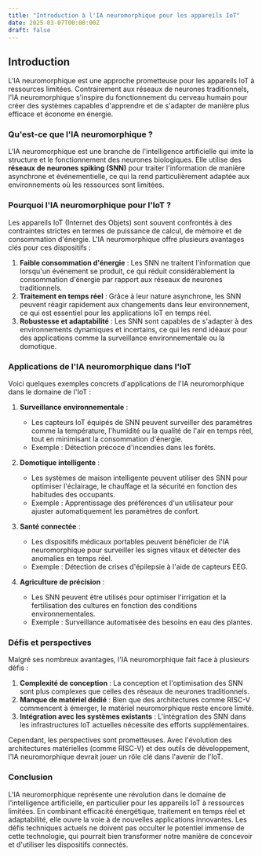 ```yaml
---
title: "Introduction à l'IA neuromorphique pour les appareils IoT"
date: 2025-03-07T00:00:00Z
draft: false
---
```


## Introduction

L'IA neuromorphique est une approche prometteuse pour les appareils IoT à ressources limitées. Contrairement aux réseaux de neurones traditionnels, l'IA neuromorphique s'inspire du fonctionnement du cerveau humain pour créer des systèmes capables d'apprendre et de s'adapter de manière plus efficace et économe en énergie.

### Qu'est-ce que l'IA neuromorphique ?

L'IA neuromorphique est une branche de l'intelligence artificielle qui imite la structure et le fonctionnement des neurones biologiques. Elle utilise des **réseaux de neurones spiking (SNN)** pour traiter l'information de manière asynchrone et événementielle, ce qui la rend particulièrement adaptée aux environnements où les ressources sont limitées.

### Pourquoi l'IA neuromorphique pour l'IoT ?

Les appareils IoT (Internet des Objets) sont souvent confrontés à des contraintes strictes en termes de puissance de calcul, de mémoire et de consommation d'énergie. L'IA neuromorphique offre plusieurs avantages clés pour ces dispositifs :

1. **Faible consommation d'énergie** : Les SNN ne traitent l'information que lorsqu'un événement se produit, ce qui réduit considérablement la consommation d'énergie par rapport aux réseaux de neurones traditionnels.
2. **Traitement en temps réel** : Grâce à leur nature asynchrone, les SNN peuvent réagir rapidement aux changements dans leur environnement, ce qui est essentiel pour les applications IoT en temps réel.
3. **Robustesse et adaptabilité** : Les SNN sont capables de s'adapter à des environnements dynamiques et incertains, ce qui les rend idéaux pour des applications comme la surveillance environnementale ou la domotique.

### Applications de l'IA neuromorphique dans l'IoT

Voici quelques exemples concrets d'applications de l'IA neuromorphique dans le domaine de l'IoT :

1. **Surveillance environnementale** :
   - Les capteurs IoT équipés de SNN peuvent surveiller des paramètres comme la température, l'humidité ou la qualité de l'air en temps réel, tout en minimisant la consommation d'énergie.
   - Exemple : Détection précoce d'incendies dans les forêts.

2. **Domotique intelligente** :
   - Les systèmes de maison intelligente peuvent utiliser des SNN pour optimiser l'éclairage, le chauffage et la sécurité en fonction des habitudes des occupants.
   - Exemple : Apprentissage des préférences d'un utilisateur pour ajuster automatiquement les paramètres de confort.

3. **Santé connectée** :
   - Les dispositifs médicaux portables peuvent bénéficier de l'IA neuromorphique pour surveiller les signes vitaux et détecter des anomalies en temps réel.
   - Exemple : Détection de crises d'épilepsie à l'aide de capteurs EEG.

4. **Agriculture de précision** :
   - Les SNN peuvent être utilisés pour optimiser l'irrigation et la fertilisation des cultures en fonction des conditions environnementales.
   - Exemple : Surveillance automatisée des besoins en eau des plantes.

### Défis et perspectives

Malgré ses nombreux avantages, l'IA neuromorphique fait face à plusieurs défis :

1. **Complexité de conception** : La conception et l'optimisation des SNN sont plus complexes que celles des réseaux de neurones traditionnels.
2. **Manque de matériel dédié** : Bien que des architectures comme RISC-V commencent à émerger, le matériel neuromorphique reste encore limité.
3. **Intégration avec les systèmes existants** : L'intégration des SNN dans les infrastructures IoT actuelles nécessite des efforts supplémentaires.

Cependant, les perspectives sont prometteuses. Avec l'évolution des architectures matérielles (comme RISC-V) et des outils de développement, l'IA neuromorphique devrait jouer un rôle clé dans l'avenir de l'IoT.

### Conclusion

L'IA neuromorphique représente une révolution dans le domaine de l'intelligence artificielle, en particulier pour les appareils IoT à ressources limitées. En combinant efficacité énergétique, traitement en temps réel et adaptabilité, elle ouvre la voie à de nouvelles applications innovantes. Les défis techniques actuels ne doivent pas occulter le potentiel immense de cette technologie, qui pourrait bien transformer notre manière de concevoir et d'utiliser les dispositifs connectés.
